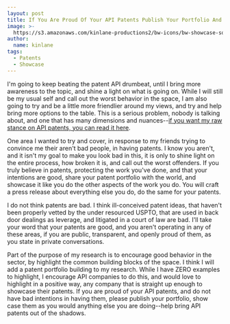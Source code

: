 ```yaml
---
layout: post
title: If You Are Proud Of Your API Patents Publish Your Portfolio And Showcase Them
image: >-
  https://s3.amazonaws.com/kinlane-productions2/bw-icons/bw-showcase-something.png
author:
  name: kinlane
tags:
  - Patents
  - Showcase
---
```

I'm going to keep beating the patent API drumbeat, until I bring more awareness to the topic, and shine a light on what is going on. While I will still be my usual self and call out the worst behavior in the space, I am also going to try and be a little more friendlier around my views, and try and help bring more options to the table. This is a serious problem, nobody is talking about, and one that has many dimensions and nuances--[if you want my raw stance on API patents, you can read it here](http://apievangelist.com/2016/01/27/my-stance-on-apis-and-patents/). 

One area I wanted to try and cover, in response to my friends trying to convince me their aren't bad people, in having patents. I know you aren't, and it isn't my goal to make you look bad in this, it is only to shine light on the entire process, how broken it is, and call out the worst offenders. If you truly believe in patents, protecting the work you've done, and that your intentions are good, share your patent portfolio with the world, and showcase it like you do the other aspects of the work you do. You will craft a press release about everything else you do, do the same for your patents. 

I do not think patents are bad. I think ill-conceived patent ideas, that haven't been properly vetted by the under resourced USPTO, that are used in back door dealings as leverage, and litigated in a court of law are bad. I'll take your word that your patents are good, and you aren't operating in any of these areas, if you are public, transparent, and openly proud of them, as you state in private conversations.

Part of the purpose of my research is to encourage good behavior in the sector, by highlight the common building blocks of the space. I think I will add a patent portfolio building to my research. While I have ZERO examples to highlight, I encourage API companies to do this, and would love to highlight in a positive way, any company that is straight up enough to showcase their patents. If you are proud of your API patents, and do not have bad intentions in having them, please publish your portfolio, show case them as you would anything else you are doing--help bring API patents out of the shadows.